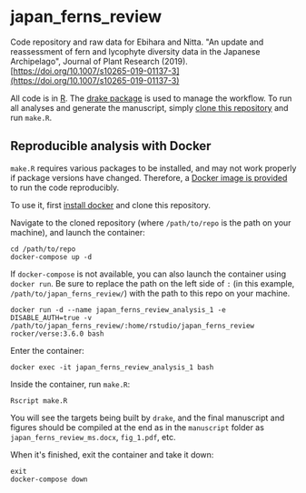 # japan_ferns_review

Code repository and raw data for Ebihara and Nitta. "An update and reassessment of fern and lycophyte diversity data in the Japanese Archipelago", Journal of Plant Research (2019). [https://doi.org/10.1007/s10265-019-01137-3](https://doi.org/10.1007/s10265-019-01137-3)

All code is in [R](https://cran.r-project.org/). The [drake package](https://ropensci.github.io/drake/) is used to manage the workflow. To run all analyses and generate the manuscript, simply [clone this repository](https://git-scm.com/book/en/v2/Git-Basics-Getting-a-Git-Repository) and run `make.R`.

## Reproducible analysis with Docker

`make.R` requires various packages to be installed, and may not work properly if package versions have changed. Therefore, a [Docker image is provided](https://hub.docker.com/r/joelnitta/japan_ferns_review) to run the code reproducibly.

To use it, first [install docker](https://docs.docker.com/install/) and clone this repository.

Navigate to the cloned repository (where `/path/to/repo` is the path on your machine), and launch the container:

```
cd /path/to/repo
docker-compose up -d
```

If `docker-compose` is not available, you can also launch the container using `docker run`. Be sure to replace the path on the left side of `:` (in this example, `/path/to/japan_ferns_review/`) with the path to this repo on your machine.

```
docker run -d --name japan_ferns_review_analysis_1 -e DISABLE_AUTH=true -v /path/to/japan_ferns_review/:home/rstudio/japan_ferns_review rocker/verse:3.6.0 bash
```

Enter the container:

```
docker exec -it japan_ferns_review_analysis_1 bash
```

Inside the container, run `make.R`:

```
Rscript make.R
```

You will see the targets being built by `drake`, and the final manuscript and figures should be compiled at the end as in the `manuscript` folder as `japan_ferns_review_ms.docx`, `fig_1.pdf`, etc.

When it's finished, exit the container and take it down:

```
exit
docker-compose down
```